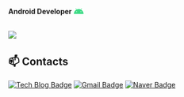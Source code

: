 **Android Developer** <img alt="GIF" src="https://github.com/JGeun/JGeun/blob/master/android-studio.gif" width="4%" />

<br/>

<img src="http://mazassumnida.wtf/api/v2/generate_badge?boj=pjk8926">  


## 📫 Contacts 
[![Tech Blog Badge](http://img.shields.io/badge/-Tech%20blog-black?style=flat-square&logo=github&link=https://soo-vely-dev.tistory.com/)](https://jgeun97.tistory.com/)
[![Gmail Badge](https://img.shields.io/badge/Gmail-d14836?style=flat-square&logo=Gmail&logoColor=white&link=mailto:pjk8926@gmail.com)](mailto:pjk8926@gmail.com)
[![Naver Badge](https://img.shields.io/badge/Naver-03C75A?style=flat-square&logo=Naver&logoColor=white&link=mailto:pjk8926@naver.com)](mailto:pjk8926@naver.com)
<!--
**JGeun/JGeun** is a ✨ _special_ ✨ repository because its `README.md` (this file) appears on your GitHub profile.

Here are some ideas to get you started:
🖊️
- 🔭 I’m currently working on ...
- 🌱 I’m currently learning ...
- 👯 I’m looking to collaborate on ...
- 🤔 I’m looking for help with ...
- 💬 Ask me about ...
- 📫 How to reach me: ...
- 😄 Pronouns: ...
- ⚡ Fun fact: ...
-->
